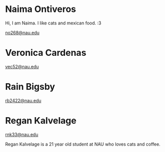 # Naima Ontiveros
Hi, I am Naima. I like cats and mexican food. :3

no268@nau.edu

# Veronica Cardenas

vec52@nau.edu

# Rain Bigsby

rb2422@nau.edu


# Regan Kalvelage

rnk33@nau.edu

Regan Kalvelage is a 21 year old student at NAU who loves cats and coffee.

